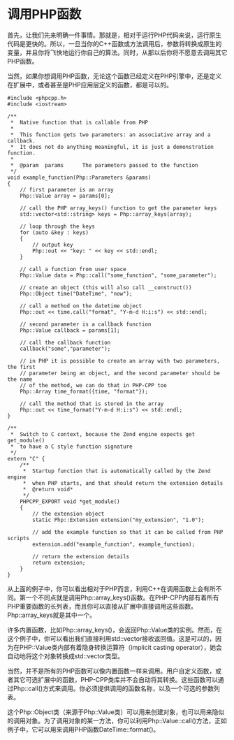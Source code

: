 # 调用PHP函数
首先，让我们先来明确一件事情。那就是，相对于运行PHP代码来说，运行原生代码是更快的。所以，一旦当你的C++函数或方法调用后，参数将转换成原生的变量，并且你将飞快地运行你自己的算法。同时，从那以后你将不愿意去调用其它PHP函数。

当然，如果你想调用PHP函数，无论这个函数已经定义在PHP引擎中，还是定义在扩展中，或者甚至是PHP应用层定义的函数，都是可以的。

```
#include <phpcpp.h>
#include <iostream>

/**
 *  Native function that is callable from PHP
 *
 *  This function gets two parameters: an associative array and a callback.
 *  It does not do anything meaningful, it is just a demonstration function.
 *
 *  @param  params      The parameters passed to the function
 */
void example_function(Php::Parameters &params)
{
    // first parameter is an array
    Php::Value array = params[0];

    // call the PHP array_keys() function to get the parameter keys
    std::vector<std::string> keys = Php::array_keys(array);

    // loop through the keys
    for (auto &key : keys) 
    {
        // output key
        Php::out << "key: " << key << std::endl;
    }

    // call a function from user space
    Php::Value data = Php::call("some_function", "some_parameter");

    // create an object (this will also call __construct())
    Php::Object time("DateTime", "now");

    // call a method on the datetime object
    Php::out << time.call("format", "Y-m-d H:i:s") << std::endl;

    // second parameter is a callback function
    Php::Value callback = params[1];

    // call the callback function
    callback("some","parameter");

    // in PHP it is possible to create an array with two parameters, the first
    // parameter being an object, and the second parameter should be the name
    // of the method, we can do that in PHP-CPP too
    Php::Array time_format({time, "format"});

    // call the method that is stored in the array
    Php::out << time_format("Y-m-d H:i:s") << std::endl;
}

/**
 *  Switch to C context, because the Zend engine expects get get_module()
 *  to have a C style function signature
 */
extern "C" {
    /**
     *  Startup function that is automatically called by the Zend engine
     *  when PHP starts, and that should return the extension details
     *  @return void*
     */
    PHPCPP_EXPORT void *get_module() 
    {
        // the extension object
        static Php::Extension extension("my_extension", "1.0");

        // add the example function so that it can be called from PHP scripts
        extension.add("example_function", example_function);

        // return the extension details
        return extension;
    }
}
```

从上面的例子中，你可以看出相对于PHP而言，利用C++在调用函数上会有所不同。第一个不同点就是调用Php::array_keys()函数。在PHP-CPP内部有着所有PHP重要函数的长列表，而且你可以直接从扩展中直接调用这些函数。Php::array_keys就是其中一个。

许多内置函数，比如Php::array_keys()，会返回Php::Value类的实例。然而，在这个例子中，你可以看出我们直接利用std::vector接收返回值。这是可以的，因为在PHP::Value类内部有着隐身转换运算符（implicit casting operator），她会自动地将这个对象转换成std::vector类型。

当然，并不是所有的PHP函数可以像内置函数一样来调用。用户自定义函数，或者其它可选扩展中的函数，PHP-CPP类库并不会自动将其转换。这些函数可以通过Php::call()方式来调用。你必须提供调用的函数名称，以及一个可选的参数列表。

这个Php::Object类（来源于Php::Value类）可以用来创建对象，也可以用来隐似的调用对象。为了调用对象的某一方法，你可以利用Php::Value::call()方法，正如例子中，它可以用来调用PHP函数DateTime::format()。









